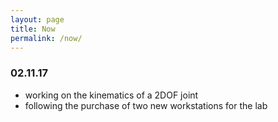 ```yaml
---
layout: page
title: Now
permalink: /now/
---
```


### 02.11.17

- working on the kinematics of a 2DOF joint
- following the purchase of two new workstations for the lab


<!--
Previous nows

### 13.09.17

- preparing the presentations for IROS

### 08.09.17

- preparing for IROS17
- revising the design of a 2DOF joint

### 31.08.17

back from the holidays :sob:
- Revising the design of the R1 moving base
- Working on some reviews for HUMANODS2017

### 17.08.17

- Working on the iCub3 covers surfaces and storing them on the iCub repo
- Getting things ready before a week of holidays

### 05.08.17

- Creating the [now page](http://nownownow.com/about)!
- Writing a blog post on spherical bearings.
- Enjoying a summer holiday day in Arezzo.
-->
